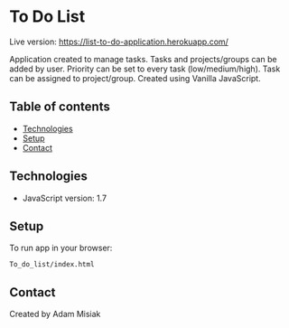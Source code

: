 # To Do List

Live version: https://list-to-do-application.herokuapp.com/

Application created to manage tasks. Tasks and projects/groups can be added by user. Priority can be set to every task (low/medium/high). Task can be assigned to project/group. Created using Vanilla JavaScript.


## Table of contents
* [Technologies](#technologies)
* [Setup](#setup)
* [Contact](#contact)

## Technologies
* JavaScript version: 1.7

## Setup
To run app in your browser:
```
To_do_list/index.html
```

## Contact
Created by Adam Misiak
